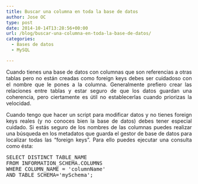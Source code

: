 ```yaml
---
title: Buscar una columna en toda la base de datos
author: Jose OC
type: post
date: 2014-10-14T13:28:56+00:00
url: /blog/buscar-una-columna-en-toda-la-base-de-datos/
categories:
  - Bases de datos
  - MySQL

---
```

<p style="text-align: justify">
  Cuando tienes una base de datos con columnas que son referencias a otras tablas pero no están creadas como foreign keys debes ser cuidadoso con el nombre que le pones a la columna. Generalmente prefiero crear las relaciones entre tablas y estar seguro de que los datos guardan una coherencia, pero ciertamente es útil no establecerlas cuando priorizas la velocidad.
</p>

<p style="text-align: justify">
  Cuando tengo que hacer un script para modificar datos y no tienes foreign keys reales (y no conoces bien la base de datos) debes tener especial cuidado. Si estás seguro de los nombres de las columnas puedes realizar una búsqueda en los metadatos que guarda el gestor de base de datos para localizar todas las &#8220;foreign keys&#8221;. Para ello puedes ejecutar una consulta como ésta:
</p>

<pre class="lang:mysql decode:true ">SELECT DISTINCT TABLE_NAME 
FROM INFORMATION_SCHEMA.COLUMNS
WHERE COLUMN_NAME = 'columnName'
AND TABLE_SCHEMA='mySchema';</pre>

&nbsp;